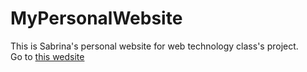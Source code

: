 # MyPersonalWebsite
This is Sabrina's personal website for web technology class's project.<br>
Go to [this wedsite](http://www.sabrinac.me/)
